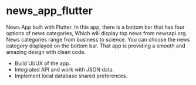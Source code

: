 # news_app_flutter


News App built with Flutter. In this app, there is a bottom bar that has four options of news categories, Which will display top news from newsapi.org. News categories range from business to science. You can choose the news category displayed on the bottom bar. That app is providing a smooth and amazing design with clean code.

- Build UI/UX of the app.
- Integrated API and work with JSON data.
- Implement local database shared preferences.
